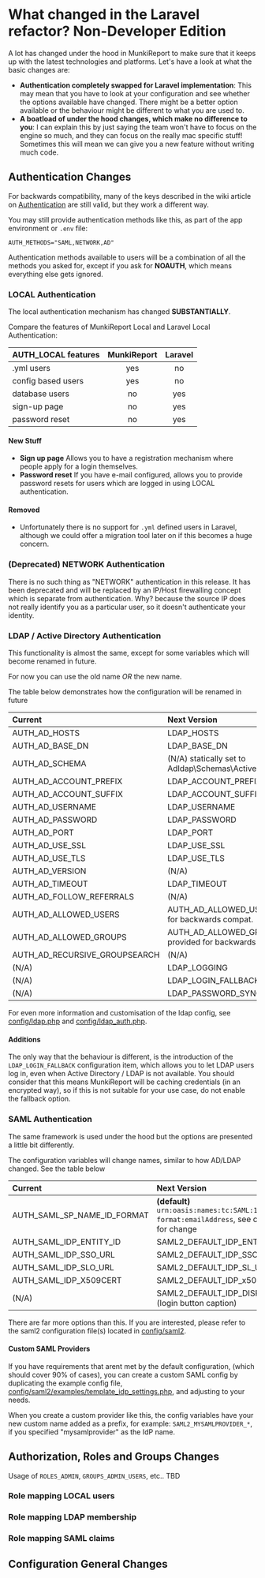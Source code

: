 # What changed in the Laravel refactor? Non-Developer Edition #

A lot has changed under the hood in MunkiReport to make sure that it keeps up with the latest technologies
and platforms. Let's have a look at what the basic changes are:

* **Authentication completely swapped for Laravel implementation**: This may mean that you have to look at your
  configuration and see whether the options available have changed. There might be a better option available or the
  behaviour might be different to what you are used to.
* **A boatload of under the hood changes, which make no difference to you**: I can explain this by just saying
  the team won't have to focus on the engine so much, and they can focus on the really mac specific stuff! Sometimes
  this will mean we can give you a new feature without writing much code.

## Authentication Changes ##

For backwards compatibility, many of the keys described in the wiki 
article on [Authentication](https://github.com/munkireport/munkireport-php/wiki/Server-Configuration#Authentication)
are still valid, but they work a different way.

You may still provide authentication methods like this, as part of the app environment or `.env` file:

```dotenv
AUTH_METHODS="SAML,NETWORK,AD"
```

Authentication methods available to users will be a combination of all the methods you asked for, except if you
ask for **NOAUTH**, which means everything else gets ignored.

### LOCAL Authentication ###

The local authentication mechanism has changed **SUBSTANTIALLY**.

Compare the features of MunkiReport Local and Laravel Local Authentication:

| AUTH_LOCAL features | MunkiReport   | Laravel    |
|:------------------- |:-------------:| :---------:|
| .yml users          | yes           | no         |
| config based users  | yes           | no         |
| database users      | no            | yes        |
| sign-up page        | no            | yes        |
| password reset      | no            | yes        |

#### New Stuff ####

* **Sign up page** Allows you to have a registration mechanism where people apply for a login themselves.
* **Password reset** If you have e-mail configured, allows you to provide password resets for users which are logged
  in using LOCAL authentication.

#### Removed ####

* Unfortunately there is no support for `.yml` defined users in Laravel, although we could offer a migration tool later
on if this becomes a huge concern.


### (Deprecated) NETWORK Authentication ###

There is no such thing as "NETWORK" authentication in this release. It has been deprecated and will be replaced
by an IP/Host firewalling concept which is separate from authentication. Why? because the source IP does not really
identify you as a particular user, so it doesn't authenticate your identity.

### LDAP / Active Directory Authentication ###

This functionality is almost the same, except for some variables which will become renamed in future.

For now you can use the old name _OR_ the new name.

The table below demonstrates how the configuration will be renamed in future

| Current                       | Next Version                                                  |
| :---------------------------- | :------------------------------------------------------------ |
| AUTH_AD_HOSTS                 | LDAP_HOSTS                                                    |
| AUTH_AD_BASE_DN               | LDAP_BASE_DN                                                  |
| AUTH_AD_SCHEMA                | (N/A) statically set to Adldap\Schemas\ActiveDirectory::class |
| AUTH_AD_ACCOUNT_PREFIX        | LDAP_ACCOUNT_PREFIX                                           |
| AUTH_AD_ACCOUNT_SUFFIX        | LDAP_ACCOUNT_SUFFIX                                           |
| AUTH_AD_USERNAME              | LDAP_USERNAME                                                 |
| AUTH_AD_PASSWORD              | LDAP_PASSWORD                                                 |
| AUTH_AD_PORT                  | LDAP_PORT                                                     |
| AUTH_AD_USE_SSL               | LDAP_USE_SSL                                                  |
| AUTH_AD_USE_TLS               | LDAP_USE_TLS                                                  |
| AUTH_AD_VERSION               | (N/A)                                                         |
| AUTH_AD_TIMEOUT               | LDAP_TIMEOUT                                                  |
| AUTH_AD_FOLLOW_REFERRALS      | (N/A)                                                         |
| AUTH_AD_ALLOWED_USERS         | AUTH_AD_ALLOWED_USERS provided for backwards compat.          |
| AUTH_AD_ALLOWED_GROUPS        | AUTH_AD_ALLOWED_GROUPS provided for backwards compat.         |
| AUTH_AD_RECURSIVE_GROUPSEARCH | (N/A)                                                         |
| (N/A)                         | LDAP_LOGGING                                                  |
| (N/A)                         | LDAP_LOGIN_FALLBACK                                           |
| (N/A)                         | LDAP_PASSWORD_SYNC                                            |


For even more information and customisation of the ldap config, see [config/ldap.php](../../config/ldap.php) and
[config/ldap_auth.php](../../config/ldap_auth.php).

#### Additions ####

The only way that the behaviour is different, is the introduction of the `LDAP_LOGIN_FALLBACK` configuration item,
which allows you to let LDAP users log in, even when Active Directory / LDAP is not available. You should consider
that this means MunkiReport will be caching credentials (in an encrypted way), so if this is not suitable for your
use case, do not enable the fallback option.

### SAML Authentication ###

The same framework is used under the hood but the options are presented a little bit differently.

The configuration variables will change names, similar to how AD/LDAP changed. See the table below

| Current                       | Next Version                                                  |
| :---------------------------- | :------------------------------------------------------------ |
| AUTH_SAML_SP_NAME_ID_FORMAT   | **(default)** `urn:oasis:names:tc:SAML:1.1:nameid-format:emailAddress`, see config file for change |
| AUTH_SAML_IDP_ENTITY_ID       | SAML2_DEFAULT_IDP_ENTITYID                                    |
| AUTH_SAML_IDP_SSO_URL         | SAML2_DEFAULT_IDP_SSO_URL                                     |
| AUTH_SAML_IDP_SLO_URL         | SAML2_DEFAULT_IDP_SL_URL                                      |
| AUTH_SAML_IDP_X509CERT        | SAML2_DEFAULT_IDP_x509                                        |
| (N/A)                         | SAML2_DEFAULT_IDP_DISPLAYNAME (login button caption)          |

There are far more options than this. If you are interested, please refer to the saml2 configuration file(s) located
in [config/saml2](../../config/saml2).

#### Custom SAML Providers ####

If you have requirements that arent met by the default configuration, (which should cover 90% of cases), you can create a custom SAML config by
duplicating the example config file, [config/saml2/examples/template_idp_settings.php](../../config/saml2/examples/template_idp_settings.php),
and adjusting to your needs.

When you create a custom provider like this, the config variables have your new custom name added as a prefix,
for example: `SAML2_MYSAMLPROVIDER_*`, if you specified "mysamlprovider" as the IdP name.

## Authorization, Roles and Groups Changes ##

Usage of `ROLES_ADMIN`, `GROUPS_ADMIN_USERS`, etc.. TBD

### Role mapping LOCAL users ###

### Role mapping LDAP membership ###

### Role mapping SAML claims ###


## Configuration General Changes ##

